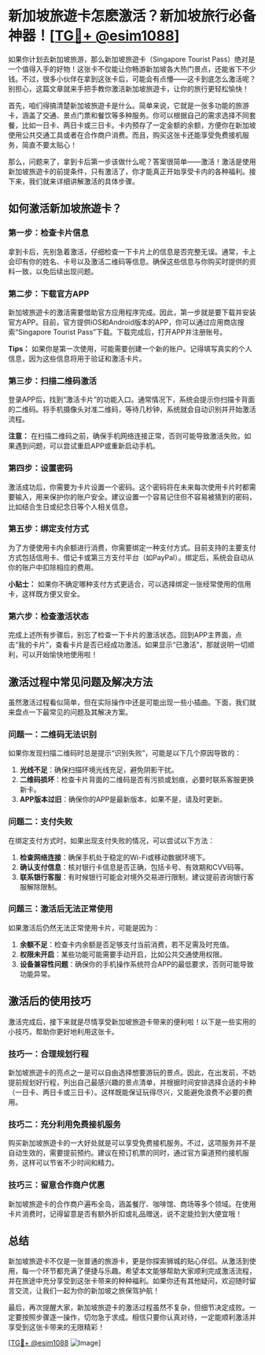 # 新加坡旅遊卡怎麽激活？新加坡旅行必备神器！[[TG💪+ @esim1088](https://t.me/s/esim1088)]

如果你计划去新加坡旅游，那么新加坡旅遊卡（Singapore Tourist Pass）绝对是一个值得入手的好物！这张卡不仅能让你畅游新加坡各大热门景点，还能省下不少钱。不过，很多小伙伴在拿到这张卡后，可能会有点懵——这卡到底怎么激活呢？别担心，这篇文章就来手把手教你激活新加坡旅遊卡，让你的旅行更轻松愉快！

首先，咱们得搞清楚新加坡旅遊卡是什么。简单来说，它就是一张多功能的旅游卡，涵盖了交通、景点门票和餐饮等多种服务。你可以根据自己的需求选择不同套餐，比如一日卡、两日卡或三日卡。卡内预存了一定金额的余额，方便你在新加坡使用公共交通工具或者在合作商户消费。而且，购买这张卡还能享受免费接机服务，简直不要太贴心！

那么，问题来了，拿到卡后第一步该做什么呢？答案很简单——激活！激活是使用新加坡旅遊卡的前提条件，只有激活了，你才能真正开始享受卡内的各种福利。接下来，我们就来详细讲解激活的具体步骤。

## 如何激活新加坡旅遊卡？

### 第一步：检查卡片信息

拿到卡后，先别急着激活，仔细检查一下卡片上的信息是否完整无误。通常，卡上会印有你的姓名、卡号以及激活二维码等信息。确保这些信息与你购买时提供的资料一致，以免后续出现问题。

### 第二步：下载官方APP

新加坡旅遊卡的激活需要借助官方应用程序完成。因此，第一步就是要下载并安装官方APP。目前，官方提供iOS和Android版本的APP，你可以通过应用商店搜索“Singapore Tourist Pass”下载。下载完成后，打开APP并注册账号。

**Tips：** 如果你是第一次使用，可能需要创建一个新的账户。记得填写真实的个人信息，因为这些信息将用于验证和激活卡片。

### 第三步：扫描二维码激活

登录APP后，找到“激活卡片”的功能入口。通常情况下，系统会提示你扫描卡背面的二维码。将手机摄像头对准二维码，等待几秒钟，系统就会自动识别并开始激活流程。

**注意：** 在扫描二维码之前，确保手机网络连接正常，否则可能导致激活失败。如果遇到问题，可以尝试重启APP或重新启动手机。

### 第四步：设置密码

激活成功后，你需要为卡片设置一个密码。这个密码将在未来每次使用卡片时都需要输入，用来保护你的账户安全。建议设置一个容易记住但不容易被猜到的密码，比如结合生日或纪念日等个人相关信息。

### 第五步：绑定支付方式

为了方便使用卡内余额进行消费，你需要绑定一种支付方式。目前支持的主要支付方式包括信用卡、借记卡或第三方支付平台（如PayPal）。绑定后，系统会自动从你的账户中扣除相应的费用。

**小贴士：** 如果你不确定哪种支付方式更适合，可以选择绑定一张经常使用的信用卡，这样既方便又安全。

### 第六步：检查激活状态

完成上述所有步骤后，别忘了检查一下卡片的激活状态。回到APP主界面，点击“我的卡片”，查看卡片是否已经成功激活。如果显示“已激活”，那就说明一切顺利，可以开始愉快地使用啦！

## 激活过程中常见问题及解决方法

虽然激活过程看似简单，但在实际操作中还是可能出现一些小插曲。下面，我们就来盘点一下最常见的问题及其解决方案。

### 问题一：二维码无法识别

如果你发现扫描二维码时总是提示“识别失败”，可能是以下几个原因导致的：

1. **光线不足**：确保扫描环境光线充足，避免阴影干扰。
2. **二维码损坏**：检查卡片背面的二维码是否有污损或划痕，必要时联系客服更换新卡。
3. **APP版本过旧**：确保你的APP是最新版本，如果不是，请及时更新。

### 问题二：支付失败

在绑定支付方式时，如果出现支付失败的情况，可以尝试以下方法：

1. **检查网络连接**：确保手机处于稳定的Wi-Fi或移动数据环境下。
2. **确认支付信息**：核对银行卡信息是否正确，包括卡号、有效期和CVV码等。
3. **联系银行客服**：有时候银行可能会对境外交易进行限制，建议提前咨询银行客服解除限制。

### 问题三：激活后无法正常使用

如果激活后仍然无法正常使用卡片，可能是因为：

1. **余额不足**：检查卡内余额是否足够支付当前消费，若不足需及时充值。
2. **权限未开启**：某些功能可能需要手动开启，比如公共交通使用权限。
3. **设备兼容性问题**：确保你的手机操作系统符合APP的最低要求，否则可能导致功能异常。

## 激活后的使用技巧

激活完成后，接下来就是尽情享受新加坡旅遊卡带来的便利啦！以下是一些实用的小技巧，帮助你更好地利用这张卡。

### 技巧一：合理规划行程

新加坡旅遊卡的亮点之一是可以自由选择想要游玩的景点。因此，在出发前，不妨提前规划好行程，列出自己最感兴趣的景点清单，并根据时间安排选择合适的卡种（一日卡、两日卡或三日卡）。这样既能保证玩得尽兴，又能避免浪费不必要的费用。

### 技巧二：充分利用免费接机服务

购买新加坡旅遊卡的一大好处就是可以享受免费接机服务。不过，这项服务并不是自动生效的，需要提前预约。建议在预订机票的同时，通过官方渠道预约接机服务，这样可以节省不少时间和精力。

### 技巧三：留意合作商户优惠

新加坡旅遊卡的合作商户遍布全岛，涵盖餐厅、咖啡馆、商场等多个领域。在使用卡片消费时，记得留意是否有额外折扣或礼品赠送，说不定能捡到大便宜哦！

## 总结

新加坡旅遊卡不仅是一张普通的旅游卡，更是你探索狮城的贴心伴侣。从激活到使用，每一个环节都充满了便捷与乐趣。希望本文能够帮助大家顺利完成激活流程，并在旅途中充分享受到这张卡带来的种种福利。如果你还有其他疑问，欢迎随时留言交流，让我们一起为你的新加坡之旅保驾护航！

最后，再次提醒大家，新加坡旅遊卡的激活过程虽然不复杂，但细节决定成败。一定要按照步骤逐一操作，切勿急于求成。相信只要你认真对待，一定能顺利激活并享受到这张卡带来的无限精彩！

[[TG💪+ @esim1088](https://t.me/s/esim1088) ![Image](https://i.postimg.cc/4NQfJmqS/Snipaste-2025-05-13-00-14-12.png)]